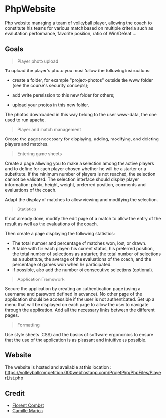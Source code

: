 # PhpWebsite

Php website managing a team of volleyball player, allowing the coach to constitute his teams 
for various match based on multiple criteria such as evalutation performance, favorite position, 
ratio of Win/Defeat ...


## Goals

> Player photo upload

To upload the player's photo you must follow the following instructions:

- create a folder, for example "project-photos" outside the www folder (see the course's security concepts);

- add write permission to this new folder for others;

- upload your photos in this new folder.

The photos downloaded in this way belong to the user www-data, the one used to run apache.


> Player and match management

Create the pages necessary for displaying, adding, modifying, and deleting players and matches.

> Entering game sheets

Create a page allowing you to make a selection among the active players and to define for each player chosen whether he will be a starter or a substitute. If the minimum number of players is not reached, the selection cannot be validated. The selection interface should display player information: photo, height, weight, preferred position, comments and evaluations of the coach.

Adapt the display of matches to allow viewing and modifying the selection.

> Statistics

If not already done, modify the edit page of a match to allow the entry of the result as well as the evaluations of the coach.

Then create a page displaying the following statistics:

- The total number and percentage of matches won, lost, or drawn.
- A table with for each player: his current status, his preferred position, the total number of selections as a starter, the total number of selections as a substitute, the average of the evaluations of the coach, and the percentage of games won when he participated.
- If possible, also add the number of consecutive selections (optional).

> Application Framework

Secure the application by creating an authentication page (using a username and password defined in advance). No other page of the application should be accessible if the user is not authenticated.
Set up a menu that will be displayed on each page to allow the user to navigate through the application. Add all the necessary links between the different pages.

>Formatting

Use style sheets (CSS) and the basics of software ergonomics to ensure that the use of the application is as pleasant and intuitive as possible.

## Website

The website is hosted and available at this location :
https://volleyballcompetition.000webhostapp.com/ProjetPhp/PhpFiles/PlayerList.php

## Credit

- [Florent Combet](https://github.com/notHaze)
- [Camille Marion](https://github.com/CamiilleMrn)
